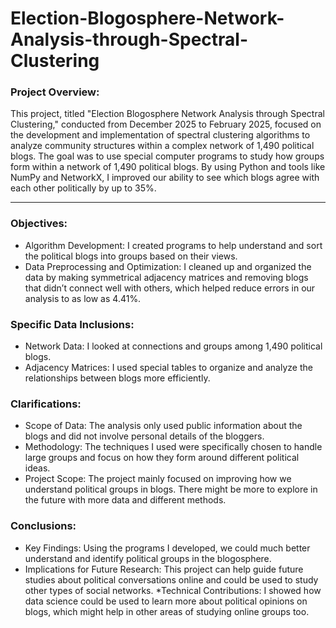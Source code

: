 # Election-Blogosphere-Network-Analysis-through-Spectral-Clustering
### Project Overview:
This project, titled "Election Blogosphere Network Analysis through Spectral Clustering," conducted from December 2025 to February 2025, focused on the development and implementation of spectral clustering algorithms to analyze community structures within a complex network of 1,490 political blogs. The goal was to use special computer programs to study how groups form within a network of 1,490 political blogs. By using Python and tools like NumPy and NetworkX, I improved our ability to see which blogs agree with each other politically by up to 35%.
***
### Objectives:
* Algorithm Development: I created programs to help understand and sort the political blogs into groups based on their views.
* Data Preprocessing and Optimization: I cleaned up and organized the data by making symmetrical adjacency matrices and removing blogs that didn’t connect well with others, which helped reduce errors in our analysis to as low as 4.41%.
### Specific Data Inclusions:
* Network Data: I looked at connections and groups among 1,490 political blogs.
* Adjacency Matrices: I used special tables to organize and analyze the relationships between blogs more efficiently.
### Clarifications:
* Scope of Data: The analysis only used public information about the blogs and did not involve personal details of the bloggers.
* Methodology: The techniques I used were specifically chosen to handle large groups and focus on how they form around different political ideas.
* Project Scope: The project mainly focused on improving how we understand political groups in blogs. There might be more to explore in the future with more data and different methods.
### Conclusions:
* Key Findings: Using the programs I developed, we could much better understand and identify political groups in the blogosphere.
* Implications for Future Research: This project can help guide future studies about political conversations online and could be used to study other types of social networks.
*Technical Contributions: I showed how data science could be used to learn more about political opinions on blogs, which might help in other areas of studying online groups too.
